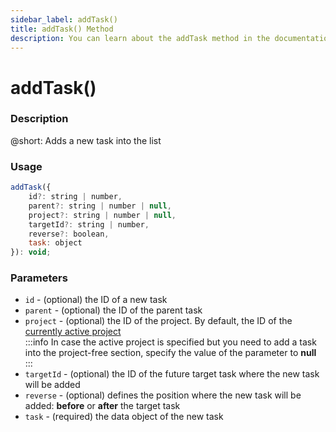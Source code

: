 ```yaml
---
sidebar_label: addTask()
title: addTask() Method
description: You can learn about the addTask method in the documentation of the DHTMLX JavaScript To Do List library. Browse developer guides and API reference, try out code examples and live demos, and download a free 30-day evaluation version of DHTMLX To Do List.
---
```


# addTask()

### Description

@short: Adds a new task into the list

### Usage

~~~js
addTask({
    id?: string | number,
    parent?: string | number | null,
    project?: string | number | null,
    targetId?: string | number,
    reverse?: boolean,
    task: object
}): void;
~~~

### Parameters

- `id` - (optional) the ID of a new task
- `parent` - (optional) the ID of the parent task
- `project` - (optional) the ID of the project. By default, the ID of the [currently active project](../../configs/activeproject_config/)<br>
:::info
In case the active project is specified but you need to add a task into the project-free section, specify the value of the parameter to **null**
:::
- `targetId` - (optional) the ID of the future target task where the new task will be added
- `reverse` - (optional) defines the position where the new task will be added: **before** or **after** the target task
- `task` - (required) the data object of the new task